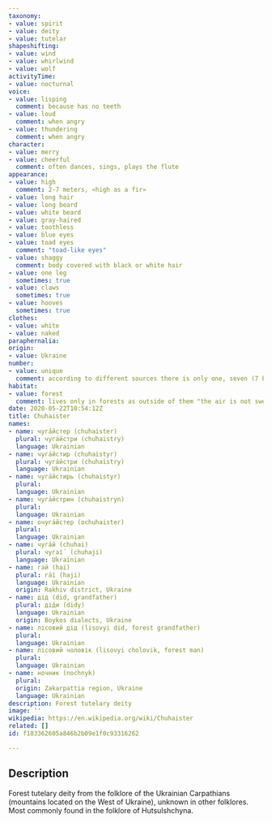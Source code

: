 ```yaml
---
taxonomy:
- value: spirit
- value: deity
- value: tutelar
shapeshifting:
- value: wind
- value: whirlwind
- value: wolf
activityTime:
- value: nocturnal
voice:
- value: lisping
  comment: because has no teeth
- value: loud
  comment: when angry
- value: thundering
  comment: when angry
character:
- value: merry
- value: cheerful
  comment: often dances, sings, plays the flute
appearance:
- value: high
  comment: 2-7 meters, «high as a fir»
- value: long hair
- value: long beard
- value: white beard
- value: gray-haired
- value: toothless
- value: blue eyes
- value: toad eyes
  comment: "toad-like eyes"
- value: shaggy
  comment: body covered with black or white hair
- value: one leg
  sometimes: true
- value: claws
  sometimes: true
- value: hooves
  sometimes: true
clothes:
- value: white
- value: naked
paraphernalia:
origin:
- value: Ukraine
number: 
- value: unique
  comment: according to different sources there is only one, seven (7 brothers) or several (3-4) individuals
habitat:
- value: forest
  comment: lives only in forests as outside of them "the air is not sweet for him»
date: 2020-05-22T10:54:12Z
title: Chuhaister
names:
- name: чуга́йстер (chuhaister)
  plural: чуга́йстри (chuhaistry)
  language: Ukrainian
- name: чуга́йстир (chuhaistyr)
  plural: чуга́йстри (chuhaistry)
  language: Ukrainian
- name: чуга́йстирь (chuhaistyr)
  plural:
  language: Ukrainian
- name: чуга́йстрин (chuhaistryn)
  plural:
  language: Ukrainian
- name: очуга́йстер (ochuhaister)
  plural:
  language: Ukrainian
- name: чуга́й (chuhai)
  plural: чугаї́  (chuhaji)
  language: Ukrainian
- name: гай (hai)
  plural: га́ї (haji)
  language: Ukrainian
  origin: Rakhiv district, Ukraine
- name: дід (did, grandfather)
  plural: дід́и (didy)
  language: Ukrainian
  origin: Boykos dialects, Ukraine
- name: лісовий дід (lisovyi did, forest grandfather)
  plural: 
  language: Ukrainian
- name: лісовий чоловік (lisovyi cholovik, forest man)
  plural: 
  language: Ukrainian
- name: ночник (nochnyk)
  plural: 
  origin: Zakarpattia region, Ukraine
  language: Ukrainian
description: Forest tutelary deity
image: ''
wikipedia: https://en.wikipedia.org/wiki/Chuhaister
related: []
id: f183362605a846b2b09e1f0c93316262

---
```

## Description

Forest tutelary deity from the folklore of the Ukrainian Carpathians (mountains located on the West of Ukraine), unknown in other folklores. Most commonly found in the folklore of Hutsulshchyna.
